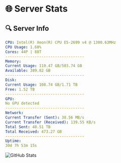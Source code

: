 # 🌐 Server Stats
## 🔍 Server Info
```yaml
CPU: Intel(R) Xeon(R) CPU E5-2699 v4 @ 1300.63MHz
CPU Usage: 1.60%
Cores: 44P | 88T
-----------------------------------
Memory:
Current Usage: 110.47 GB/503.74 GB
Available: 389.82 GB
-----------------------------------
Disk:
Current Usage: 108.74 GB/1.71 TB
Free: 1.52 TB
-----------------------------------
GPU:
No GPU detected
-----------------------------------
Network:
Current Transfer (Sent): 38.56 MB/s
Current Transfer (Received): 139.55 KB/s
Total Sent: 48.51 TB
Total Received: 473.27 GB
-----------------------------------
Uptime:
30d 7h 53m 15s
```
![GitHub Stats](https://img.shields.io/badge/Updated-2025-04-07_05:16:04-blue)